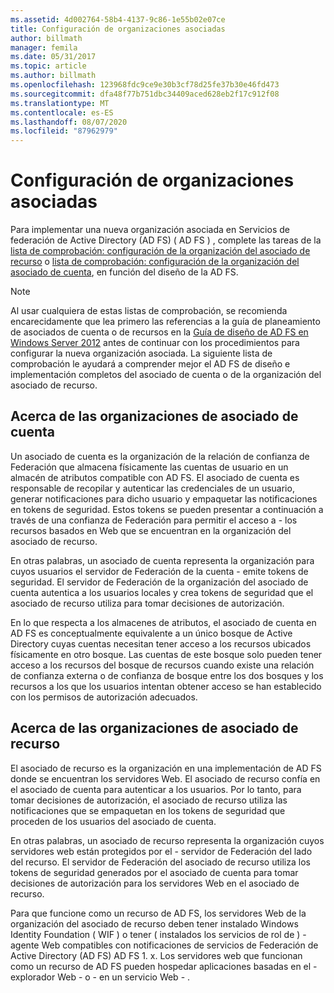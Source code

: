```yaml
---
ms.assetid: 4d002764-58b4-4137-9c86-1e55b02e07ce
title: Configuración de organizaciones asociadas
author: billmath
manager: femila
ms.date: 05/31/2017
ms.topic: article
ms.author: billmath
ms.openlocfilehash: 123968fdc9ce9e30b3cf78d25fe37b30e46fd473
ms.sourcegitcommit: dfa48f77b751dbc34409aced628eb2f17c912f08
ms.translationtype: MT
ms.contentlocale: es-ES
ms.lasthandoff: 08/07/2020
ms.locfileid: "87962979"
---
```

# <a name="configuring-partner-organizations"></a>Configuración de organizaciones asociadas

Para implementar una nueva organización asociada en Servicios de federación de Active Directory (AD FS) \( AD FS \) , complete las tareas de la [lista de comprobación: configuración de la organización del asociado de recurso](Checklist--Configuring-the-Resource-Partner-Organization.md) o [lista de comprobación: configuración de la organización del asociado de cuenta](Checklist--Configuring-the-Account-Partner-Organization.md), en función del diseño de la AD FS.

> [!NOTE]
> Al usar cualquiera de estas listas de comprobación, se recomienda encarecidamente que lea primero las referencias a la guía de planeamiento de asociados de cuenta o de recursos en la [Guía de diseño de AD FS en Windows Server 2012](../design/ad-fs-design-guide-in-windows-server-2012.md) antes de continuar con los procedimientos para configurar la nueva organización asociada. La siguiente lista de comprobación le ayudará a comprender mejor el AD FS de diseño e implementación completos del asociado de cuenta o de la organización del asociado de recurso.

## <a name="about-account-partner-organizations"></a>Acerca de las organizaciones de asociado de cuenta
Un asociado de cuenta es la organización de la relación de confianza de Federación que almacena físicamente las cuentas de usuario en un almacén de atributos compatible con AD FS. El asociado de cuenta es responsable de recopilar y autenticar las credenciales de un usuario, generar notificaciones para dicho usuario y empaquetar las notificaciones en tokens de seguridad. Estos tokens se pueden presentar a continuación a través de una confianza de Federación para permitir el acceso a \- los recursos basados en Web que se encuentran en la organización del asociado de recurso.

En otras palabras, un asociado de cuenta representa la organización para cuyos usuarios el servidor de Federación de la cuenta \- emite tokens de seguridad. El servidor de Federación de la organización del asociado de cuenta autentica a los usuarios locales y crea tokens de seguridad que el asociado de recurso utiliza para tomar decisiones de autorización.

En lo que respecta a los almacenes de atributos, el asociado de cuenta en AD FS es conceptualmente equivalente a un único bosque de Active Directory cuyas cuentas necesitan tener acceso a los recursos ubicados físicamente en otro bosque. Las cuentas de este bosque solo pueden tener acceso a los recursos del bosque de recursos cuando existe una relación de confianza externa o de confianza de bosque entre los dos bosques y los recursos a los que los usuarios intentan obtener acceso se han establecido con los permisos de autorización adecuados.

## <a name="about-resource-partner-organizations"></a>Acerca de las organizaciones de asociado de recurso
El asociado de recurso es la organización en una implementación de AD FS donde se encuentran los servidores Web. El asociado de recurso confía en el asociado de cuenta para autenticar a los usuarios. Por lo tanto, para tomar decisiones de autorización, el asociado de recurso utiliza las notificaciones que se empaquetan en los tokens de seguridad que proceden de los usuarios del asociado de cuenta.

En otras palabras, un asociado de recurso representa la organización cuyos servidores web están protegidos por el \- servidor de Federación del lado del recurso. El servidor de Federación del asociado de recurso utiliza los tokens de seguridad generados por el asociado de cuenta para tomar decisiones de autorización para los servidores Web en el asociado de recurso.

Para que funcione como un recurso de AD FS, los servidores Web de la organización del asociado de recurso deben tener instalado Windows Identity Foundation \( WIF \) o tener \( instalados los servicios de rol de \) \- agente Web compatibles con notificaciones de servicios de Federación de Active Directory (AD FS) AD FS 1. x. Los servidores web que funcionan como un recurso de AD FS pueden hospedar aplicaciones basadas en el \- explorador Web \- o \- en un servicio Web \- .
